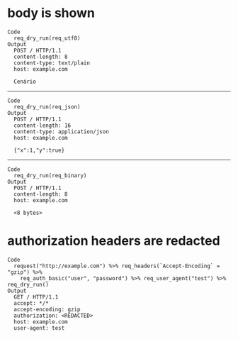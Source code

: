 # body is shown

    Code
      req_dry_run(req_utf8)
    Output
      POST / HTTP/1.1
      content-length: 8
      content-type: text/plain
      host: example.com
      
      Cenário

---

    Code
      req_dry_run(req_json)
    Output
      POST / HTTP/1.1
      content-length: 16
      content-type: application/json
      host: example.com
      
      {"x":1,"y":true}

---

    Code
      req_dry_run(req_binary)
    Output
      POST / HTTP/1.1
      content-length: 8
      host: example.com
      
      <8 bytes>

# authorization headers are redacted

    Code
      request("http://example.com") %>% req_headers(`Accept-Encoding` = "gzip") %>%
        req_auth_basic("user", "password") %>% req_user_agent("test") %>% req_dry_run()
    Output
      GET / HTTP/1.1
      accept: */*
      accept-encoding: gzip
      authorization: <REDACTED>
      host: example.com
      user-agent: test
      

